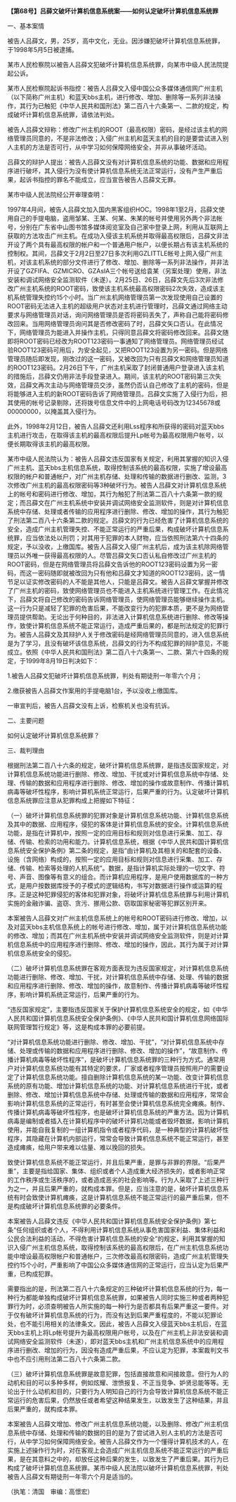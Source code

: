 **【第68号】吕薛文破坏计算机信息系统案——如何认定破坏计算机信息系统罪**

一、基本案情

被告人吕薛文，男，25岁，高中文化，无业。因涉嫌犯破坏计算机信息系统罪，于1998年5月5日被逮捕。

某市人民检察院以被告人吕薛文犯破坏计算机信息系统罪，向某市中级人民法院提起公诉。

某市人民检察院起诉书指控：被告人吕薛文入侵中国公众多媒体通信网广州主机（以下简称广州主机）和蓝天bbs主机，进行修改、增加、删除等一系列非法操作，其行为已触犯《中华人民共和国刑法》第二百八十六条第一、二款的规定，构成破坏计算机信息系统罪，请依法判处。

被告人吕薛文辩称：修改广州主机的ROOT（最高权限）密码，是经过该主机的网络管理员同意的，不是非法修改；入侵广州主机和蓝天主机的目的是要尝试进入别人主机的方法是否可行，从中学习如何保障网络安全，并非从事破坏活动。

吕薛文的辩护人提出：被告人吕薛文没有对计算机信息系统的功能、数据和应用程序进行破坏，其入侵行为没有使计算机信息系统无法正常运行，没有产生严重后果，起诉书指控的罪名不能成立，应当宣告被告人吕薛文无罪。

某市中级人民法院经公开审理查明：

1997年4月间，被告人吕薛文加入国内黑客组织HOC。1998年1至2月，吕薛文使用自己的手提电脑，盗用邹某、王某、何某、朱某的帐号并使用另外两个非法帐号，分别在广东省中山图书馆多媒体阅览室及自己家中登录上网，利用从互联网上获取的方法攻击广州主机。在成功入侵该主机系统并取得最高权限后，吕薛文非法开设了两个具有最高权限的帐户和一个普通用户帐户，以便长期占有该主机系统的控制权。其间，吕薛文于2月2日至27日多次利用GZLITTLE帐号上网入侵广州主机，对该主机系统的部分文件进行了修改、增加、删除等一系列非法操作，并非法开设了GZFIFA、GZMICRO、GZAsIA三个帐号送给袁某（另案处理）使用，非法安装和调试网络安全监测软件（未遂）。2月25日、26日，吕薛文先后3次非法修改广州主机系统的ROOT密码，致使该主机系统最高权限密码2次失效，造成该主机系统管理失控约15个小时。当广州主机网络管理员第一次发现使用自己设置的ROOT密码无法进入主机的超级用户状态对主机进行管理时，吕薛文通过网络主动要求与网络管理员对话，询问网络管理员是否将密码丢失了，声称自己能将密码修改回来。当用网络管理员询问其是否修改密码了时，吕薛文矢口否认。在此情况下，网络管理员为能进入并操作主机，只得同意吕薛文将密码修改回来。吕薛文随即将ROOT密码已经改为ROOT123密码一事通知了网络管理员。网络管理员经试验ROOT123密码可用后，为安全起见，又把ROOT123设置为另一密码。但是网络管理员随后即发现，刚改过的这一密码，又被改回为只有吕薛文和网络管理员知道的ROOT123密码。2月26日下午，广州主机采取了封闭普通用户登录进入该主机的措施后，吕薛文仍用非法手段登录进入。期间，该主机的ROOT密码第三次失效，吕薛文再次主动与网络管理员交涉，虽然仍否认自己修改了主机的密码，但是将能够进入主机的新ROOT密码告诉了网络管理员。吕薛文实施了入侵行为后，把其使用的帐号记录剔除，还将拨号信息文件中的上网电话号码改为12345678或00000000，以掩盖其入侵行为。

此外，1998年2月12日，被告人吕薛文还利用Lss程序和所获得的密码对蓝天bbs主机进行攻击，在取得该主机的最高权限后提升Lp帐号为最高权限用户帐号，以便长期取得该主机的最高权限。

某市中级人民法院认为：被告人吕薛文违反国家有关规定，利用其掌握的知识入侵广州主机、蓝天bbs主机信息系统，取得控制该系统的最高权限，实施了增设最高权限的帐户和普通帐户，对广州主机存储、处理和传输的数据进行删改、监测，3次修改广州主机的最高权限密码等3种破坏行为。被告人吕薛文对计算机信息系统上的帐号和密码进行修改、增加，其行为触犯了刑法第二百八十六条第一款的规定；而吕薛文在广州主机系统中安装并调试网络安全监测软件，则是对计算机信息系统中存储、处理或者传输的应用程序进行删除、修改、增加的操作，其行为触犯了刑法第二百八十六条第二款的规定。吕薛文的行为已经危害了计算机信息系统的安全，造成广州主机管理失控、不能正常运行的严重后果，构成破坏计算机信息系统罪，应当依法处以刑罚；对其用于犯罪的本人财物，应当依照刑法第六十四条的规定，予以没收，上缴国库。被告人吕薛文入侵广州主机后，成为该主机除网络管理员以外唯一获得最高权限的人。尽管吕薛文矢口否认私自修改过广州主机的ROOT密码，但是在网络管理员将吕薛文告诉他的ROOT123密码设置为另一密码，而这一密码随即就被改回为只有他和吕薛文才知道的ROOT123密码，这一情节足以证实修改密码的人不能是其他人，只能是吕薛文。被告人吕薛文掌握并修改了广州主机的密码，致使网络管理员也不能进入主机系统进行管理工作。在此情况下，吕薛文将自己修改的密码告诉网络管理员，使网络管理员能够继续操作主机。这一行为只是减轻了犯罪的危害后果，不能改变行为的犯罪本质，更不是为网络管理员提供帮助。无论出于何种目的，非法进入计算机信息系统进行删除、修改等操作，致使计算机信息系统不能正常运行，造成严重后果的，都是刑法规定的犯罪行为。被告人吕薛文及其辩护人关于修改密码是经网络管理员同意的，进入信息系统是为了学习，且没有破坏该信息系统，吕薛文的行为不构成犯罪的辩护意见，不能成立。依照《中华人民共和国刑法》第二百八十六条第一、二款、第六十四条的规定，于1999年8月19日判决如下：

1.被告人吕薛文犯破坏计算机信息系统罪，判处有期徒刑一年零六个月；

2.缴获被告人吕薛文作案用的手提电脑1台，予以没收上缴国库。

一审宣判后，被告人吕薛文没有上诉，检察机关也没有抗诉。

二、主要问题

如何认定破坏计算机信息系统罪？

三、裁判理由

根据刑法第二百八十六条的规定，破坏计算机信息系统罪，是指违反国家规定，对计算机信息系统功能进行删除、修改、增加、干扰或对计算机信息系统中存储、处理、传输的数据和应用程序进行删除、修改、增加的操作或故意制作、传播计算机病毒等破坏性程序，影响计算机系统正常运行，后果严重的行为。认定破坏计算机信息系统罪应注意从犯罪构成上把握如下特征：

（一）破坏计算机信息系统罪的犯罪对象是计算机信息系统功能、计算机信息系统及其中的数据、应用程序，侵犯的客体是计算机信息系统的安全。计算机信息系统功能，是指在计算机中，按照一定的应用目标和规则对信息进行采集、加工、存储、传输、检索的功用和能力。计算机信息系统，根据《中华人民共和国计算机信息系统安全保护条例》第二条的规定，是指“由计算机及其相关的和配套的设备、设施（含网络）构成的，按照一定的应用目标和规则对信息进行采集、加工、存储、传输、检索等处理的人机系统”。数据，是指计算机实际处理的一切文字、符号、声音、图像等有意义的组合。而计算机应用程序，是用户使用数据库的一种方式，是用户按数据库授予的子模式的逻辑结构，书写对数据进行操作或运算的程序。正是这种犯罪侵犯的客体和犯罪对象，将破坏计算机信息系统罪与利用计算机实施的金融诈骗、盗窃、贪污、挪用公款、窃取国家秘密等犯罪区别开来。

本案被告人吕薛文对广州主机信息系统上的帐号和ROOT密码进行修改、增加，以及对蓝天bbs主机信息系统上的帐号进行修改、增加，属于对计算机信息系统功能的修改、增加；而其在广州主机系统中安装并调试网络安全监测软件，则是对计算机信息系统中的应用程序进行删除、修改、增加的操作，因此，其行为属于对计算机信息系统安全的侵犯。

（二）破坏计算机信息系统罪在客观方面表现为违反国家规定，对计算机信息系统功能进行删除、修改、增加、干扰，对计算机信息系统中存储、处理、传输的数据和应用程序进行删除、修改、增加的操作，故意制作、传播计算机病毒等破坏性程序，影响计算机系统正常运行，后果严重的行为。

“违反国家规定”，主要指违反国家关于保护计算机信息系统安全的规定，如《中华人民共和国计算机信息系统安全保护条例》、《中华人民共和国计算机信息网络国际联网管理暂行规定》等，这是构成本罪的必要前提。

“对计算机信息系统功能进行删除、修改、增加、干扰”，“对计算机信息系统中存储、处理或传输的数据和应用程序进行删除、修改、增加的操作”，“故意制作、传播计算机病毒等破坏性程序”，是破坏计算机信息系统罪的三种行为方式。通常用户对计算机信息系统功能有其特定的要求，厂家或者程序管理员按照用户的需要设定了计算机信息系统功能。擅自删除计算机信息系统的某一功能、改变计算机信息系统的原有功能、增加计算机信息系统的功能、对计算机信息系统进行干扰，或者删除、修改、增加计算机信息系统中存储、处理或传输的数据和应用程序，常常会影响计算机信息系统的正常运行，有时甚至会使计算机信息系统完全瘫痪。制作、传播计算机病毒等破坏性程序，也是破坏计算机信息系统的严重方法。因为计算机病毒是编制或者插入在计算机程序中的破坏计算机功能或者毁坏数据，影响计算机使用，并能自我复制的一组计算机指令或者程序代码，是一种典型的计算机破坏性程序，其隐藏在计算机内部运行，常常会导致计算机信息系统不能正常运行，甚至造成瘫痪，给用户带来难以估量、难以挽回的损失。

致使计算机信息系统不能正常运行，并且后果严重，是罪与非罪的界限。“后果严重”，主要是指给国家、集体、组织或者个人造成重大经济损失的，或者影响正常的工作秩序或生活秩序的，或者造成恶劣的社会影响等。行为人采取了上述三种行为之一，并且后果严重的，就构成本罪。但是，应当注意的是，破坏计算机信息系统有时会致使计算机瘫痪，这是计算机信息系统不能正常运行的最严重后果，但不是构成破坏计算机信息系统罪的必要条件。

本案被告人吕薛文违反《中华人民共和国计算机信息系统安全保护条例》第七条“任何组织或者个人，不得利用计算机信息系统从事危害国家利益、集体利益和公民合法利益的活动，不得危害计算机信息系统的安全”的规定，利用其掌握的知识入侵广州主机信息系统，取得控制该系统的最高权限后，在广州主机信息系统功能中增设最高权限帐户和普通帐户，三次修改最高权限密码，造成广州主机管理失控约15个小时，严重影响了中国公众多媒体通信网的正常运行，应当认定为后果严重，已构成犯罪。

需要指出的是，刑法第二百八十六条规定的三种破坏计算机信息系统的行为，每一种行为都能单独构成破坏计算机信息系统罪，如果被告人同时实施三种或者两种犯罪行为时，必须查明被告人所实施的每一种行为是否都具有后果严重这一要件。对于仅有破坏计算机信息系统的行为，而没有达到后果严重程度的，不能以犯罪论处，也不能引用相关的法律条文。因此，被告人吕薛文入侵蓝天bbs主机后，在蓝天bbs主机上将Lp帐号提升为最高权限用户帐号，以及在广州主机上非法安装和调试网络安全监测软件（未遂），即对蓝天bbs主机和广州主机信息系统中的应用程序进行删改、增加的行为，因没有造成严重后果，不应认定为犯罪，本案裁判文书中也不应引用刑法第二百八十六条第二款。

（三）破坏计算机信息系统罪是故意犯罪，包括直接故意和间接故意。但行为人的动机和目的可以多种多样，例如炫耀、泄愤报复、不正当竞争、妒贤忌能等等。无论出于什么动机和目的，只要行为人明知自己的行为会导致计算机信息系统不能正常运行的危害后果，仍然放任或者希望这种结果发生，以致发生了这种结果，并且后果严重的，就构成本罪。

本案被告人吕薛文增加、修改广州主机信息系统功能，以及删除、修改广州主机信息系统中存储、处理和传输的数据的目的是为了尝试进入别人主机的方法是否可行，从中学习如何保障网络安全。被告人吕薛文作为一个懂得计算机技术的人，在实施上述操作行为时，对在客观上会造成广州主机信息系统不能正常运行的严重后果，是在其意料之中的，却放任这种后果的发生，以致发生了严重后果。其行为已构成了破坏计算机信息系统罪。某市中级人民法院以破坏计算机信息系统罪，判处被告人吕薛文有期徒刑一年零六个月是适当的。

（执笔：清国　审编：高憬宏）